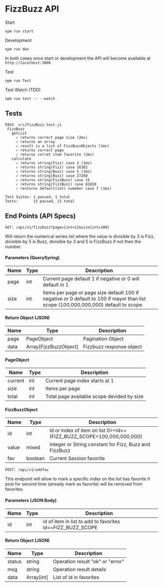 # FizzBuzz API  

Start
```
npm run start
```

Development
```
npm run dev
```
In both cases once start or development the API will become available at ```http://localhost:3000```

Test
```
npm run Test
```
Test Watch (TDD)
```
npm run test -- --watch
```

## Tests
```
PASS  src/FizzBuzz.test.js
 FizzBuzz
   getList
     ✓ returns correct page size (2ms)
     ✓ returns an array
     ✓ result is a list of FizzBuzzObjects (1ms)
     ✓ returns correct page
     ✓ returns corret item favorite (2ms)
   calculate
     ✓ returns string(Fizz) case 3 (1ms)
     ✓ returns string(Fizz) case 16362
     ✓ returns string(Buzz) case 5 (1ms)
     ✓ returns string(Buzz) case 27260
     ✓ returns string(FizzBuzz) case 15
     ✓ returns string(FizzBuzz) case 81810
     ✓ resturns default(int) numeber case 7 (1ms)

Test Suites: 1 passed, 1 total
Tests:       12 passed, 12 total
```

## End Points (API Specs)

```
GET: /api/v1/fizzbuzz?page={int=1}&size{int=100}
```
Will return the numerical series list where  the value is divisible by 3 is Fizz, divisible by 5 is Buzz, divisible by 3 and 5 is FizzBuzz if not then the number.

#### Parameters (QuerySyring)

|Name    | Type  | Description    |
|--------|-------|----------------|
|page    |int  | Current page default 1 if negative or 0 will default in 1 |
|size    |int   | Items per page or page size default 100 if negative or 0 default to 100 if mayor than list scope (100,000,000,000) default to scope |

#### Return Object (JSON)

|Name    | Type  | Description    |
|--------|-------|----------------|
|page    | PageObject| Pagination Object |
|data    | Array[FizzBuzzObject]| Fizzbuzz response object |

#### PageObject

|Name    | Type  | Description    |
|--------|-------|----------------|
|current | int   | Current page index starts at 1 |
|size    | int   | Items per page |  
|total    | int| Total page available scope devided by size |

#### FizzBuzzObject

|Name    | Type  | Description    |
|--------|-------|----------------|
|id      | int   | Id or index of item on list 0>=id<=(FIZZ_BUZZ_SCOPE=100,000,000,000) |
|value    | mixed   | Integer or String constant for Fizz, Buzz and FizzBuzz |  
|fav   | boolean| Current Session favorite  |

```
POST: /api/v1/addfav
```
This endpoint will allow to mark a specific index on the list has favorite if post for second time (already mark as favorite) will be removed from favorites.

#### Parameters (JSON Body)

|Name    | Type  | Description    |
|--------|-------|----------------|
|id    |int  | id of item in list to add to favorites id<=FIZZ_BUZZ_SCOPE |

#### Return Object (JSON)

|Name    | Type  | Description    |
|--------|-------|----------------|
|status  | string| Operation result "ok" or "error" |
|msg     | string| Operation result details|
|data    | Array[int] | List of id in favorites  |

